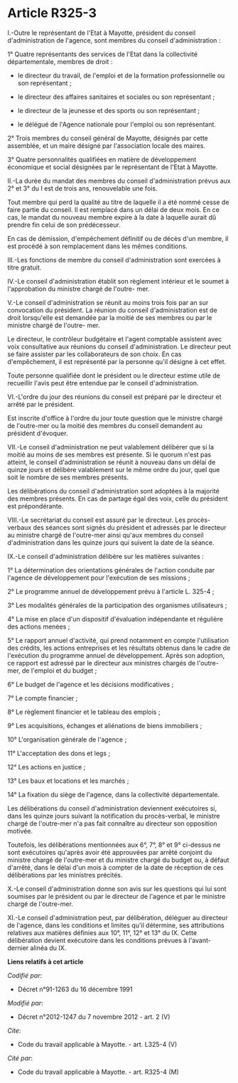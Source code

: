 # Article R325-3

I.-Outre le représentant de l'Etat à Mayotte, président du conseil d'administration de l'agence, sont membres du conseil
d'administration : 

1° Quatre représentants des services de l'Etat dans la collectivité départementale, membres de droit :

- le directeur du travail, de l'emploi et de la formation professionnelle ou son représentant ;

- le directeur des affaires sanitaires et sociales ou son représentant ;

- le directeur de la jeunesse et des sports ou son représentant ;

- le délégué de l'Agence nationale pour l'emploi ou son représentant. 

2° Trois membres du conseil général de Mayotte, désignés par cette assemblée, et un maire désigné par l'association locale
des maires. 

3° Quatre personnalités qualifiées en matière de développement économique et social désignées par le représentant de l'Etat à
Mayotte. 

II.-La durée du mandat des membres du conseil d'administration prévus aux 2° et 3° du I est de trois ans, renouvelable une
fois. 

Tout membre qui perd la qualité au titre de laquelle il a été nommé cesse de faire partie du conseil. Il est remplacé dans un
délai de deux mois. En ce cas, le mandat du nouveau membre expire à la date à laquelle aurait dû prendre fin celui de son
prédécesseur. 

En cas de démission, d'empêchement définitif ou de décès d'un membre, il est procédé à son remplacement dans les mêmes
conditions. 

III.-Les fonctions de membre du conseil d'administration sont exercées à titre gratuit. 

IV.-Le conseil d'administration établit son règlement intérieur et le soumet à l'approbation du ministre chargé de l'outre-
mer. 

V.-Le conseil d'administration se réunit au moins trois fois par an sur convocation du président. La réunion du conseil
d'administration est de droit lorsqu'elle est demandée par la moitié de ses membres ou par le ministre chargé de l'outre-
mer. 

Le directeur, le contrôleur budgétaire et l'agent comptable assistent avec voix consultative aux réunions du conseil
d'administration. Le directeur peut se faire assister par les collaborateurs de son choix. En cas d'empêchement, il est
représenté par la personne qu'il désigne à cet effet. 

Toute personne qualifiée dont le président ou le directeur estime utile de recueillir l'avis peut être entendue par le
conseil d'administration. 

VI.-L'ordre du jour des réunions du conseil est préparé par le directeur et arrêté par le président. 

Est inscrite d'office à l'ordre du jour toute question que le ministre chargé de l'outre-mer ou la moitié des membres du
conseil demandent au président d'évoquer. 

VII.-Le conseil d'administration ne peut valablement délibérer que si la moitié au moins de ses membres est présente. Si le
quorum n'est pas atteint, le conseil d'administration se réunit à nouveau dans un délai de quinze jours et délibère
valablement sur le même ordre du jour, quel que soit le nombre de ses membres présents. 

Les délibérations du conseil d'administration sont adoptées à la majorité des membres présents. En cas de partage égal des
voix, celle du président est prépondérante. 

VIII.-Le secrétariat du conseil est assuré par le directeur. Les procès-verbaux des séances sont signés du président et
adressés par le directeur au ministre chargé de l'outre-mer ainsi qu'aux membres du conseil d'administration dans les quinze
jours qui suivent la date de la séance. 

IX.-Le conseil d'administration délibère sur les matières suivantes : 

1° La détermination des orientations générales de l'action conduite par l'agence de développement pour l'exécution de ses
missions ; 

2° Le programme annuel de développement prévu à l'article L. 325-4 ; 

3° Les modalités générales de la participation des organismes utilisateurs ; 

4° La mise en place d'un dispositif d'évaluation indépendante et régulière des actions menées ; 

5° Le rapport annuel d'activité, qui prend notamment en compte l'utilisation des crédits, les actions entreprises et les
résultats obtenus dans le cadre de l'exécution du programme annuel de développement. Après son adoption, ce rapport est
adressé par le directeur aux ministres chargés de l'outre-mer, de l'emploi et du budget ; 

6° Le budget de l'agence et les décisions modificatives ; 

7° Le compte financier ; 

8° Le règlement financier et le tableau des emplois ; 

9° Les acquisitions, échanges et aliénations de biens immobiliers ; 

10° L'organisation générale de l'agence ; 

11° L'acceptation des dons et legs ; 

12° Les actions en justice ; 

13° Les baux et locations et les marchés ; 

14° La fixation du siège de l'agence, dans la collectivité départementale. 

Les délibérations du conseil d'administration deviennent exécutoires si, dans les quinze jours suivant la notification du
procès-verbal, le ministre chargé de l'outre-mer n'a pas fait connaître au directeur son opposition motivée. 

Toutefois, les délibérations mentionnées aux 6°, 7°, 8° et 9° ci-dessus ne sont exécutoires qu'après avoir été approuvées par
arrêté conjoint du ministre chargé de l'outre-mer et du ministre chargé du budget ou, à défaut d'arrêté, dans le délai d'un
mois à compter de la date de réception de ces délibérations par les ministres précités. 

X.-Le conseil d'administration donne son avis sur les questions qui lui sont soumises par le président ou par le directeur de
l'agence et par le ministre chargé de l'outre-mer. 

XI.-Le conseil d'administration peut, par délibération, déléguer au directeur de l'agence, dans les conditions et limites
qu'il détermine, ses attributions relatives aux matières définies aux 10°, 11°, 12° et 13° du IX. Cette délibération devient
exécutoire dans les conditions prévues à l'avant-dernier alinéa du IX.

**Liens relatifs à cet article**

_Codifié par_:

  - Décret n°91-1263 du 16 décembre 1991

_Modifié par_:

  - Décret n°2012-1247 du 7 novembre 2012 - art. 2 (V)

_Cite_:

  - Code du travail applicable à Mayotte. - art. L325-4 (V)

_Cité par_:

  - Code du travail applicable à Mayotte. - art. R325-4 (M)
